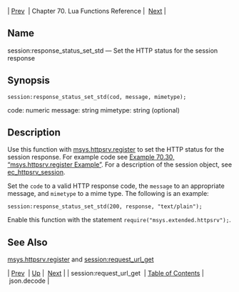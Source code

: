 | [Prev](lua.ref.session_request_url_get)  | Chapter 70. Lua Functions Reference |  [Next](lua.ref.json.decode) |

<a name="lua.ref.session_response_status_set_std"></a>
## Name

session:response_status_set_std — Set the HTTP status for the session response

<a name="idp16474752"></a>
## Synopsis

`session:response_status_set_std(cod, message, mimetype);`

code: numeric
message: string
mimetype: string (optional)

<a name="idp16477088"></a>
## Description

Use this function with [msys.httpsrv.register](lua.ref.msys.httpsrv.register "msys.httpsrv.register") to set the HTTP status for the session response. For example code see [Example 70.30, “msys.httpsrv.register Example”](lua.ref.msys.httpsrv.register#lua.ref.msys.httpsrv.register.example "Example 70.30. msys.httpsrv.register Example"). For a description of the session object, see [ec_httpsrv_session](https://support.messagesystems.com/docs/web-c-api/structs.ec_httpsrv_session).

Set the `code` to a valid HTTP response code, the `message` to an appropriate message, and `mimetype` to a mime type. The following is an example:

`session:response_status_set_std(200, response, "text/plain");`

Enable this function with the statement `require("msys.extended.httpsrv");`.

<a name="idp16484304"></a>
## See Also

[msys.httpsrv.register](lua.ref.msys.httpsrv.register "msys.httpsrv.register") and [session:request_url_get](lua.ref.session_request_url_get "session:request_url_get")

| [Prev](lua.ref.session_request_url_get)  | [Up](lua.function.details) |  [Next](lua.ref.json.decode) |
| session:request_url_get  | [Table of Contents](index) |  json.decode |

